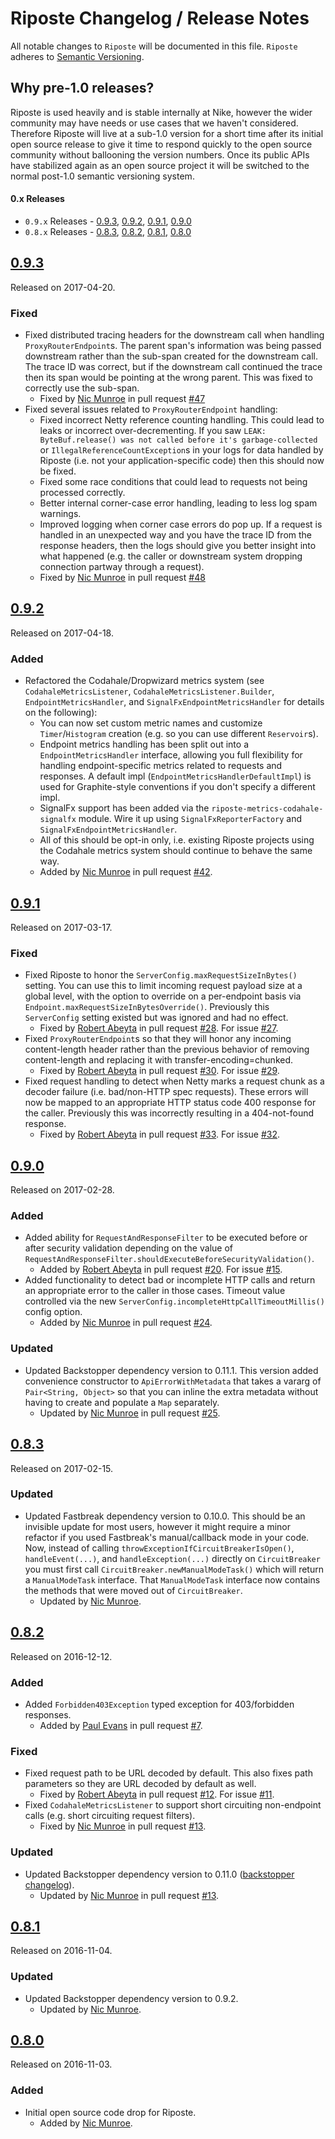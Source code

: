 # Riposte Changelog / Release Notes

All notable changes to `Riposte` will be documented in this file. `Riposte` adheres to [Semantic Versioning](http://semver.org/).

## Why pre-1.0 releases?

Riposte is used heavily and is stable internally at Nike, however the wider community may have needs or use cases that we haven't considered. Therefore Riposte will live at a sub-1.0 version for a short time after its initial open source release to give it time to respond quickly to the open source community without ballooning the version numbers. Once its public APIs have stabilized again as an open source project it will be switched to the normal post-1.0 semantic versioning system.

#### 0.x Releases

- `0.9.x` Releases - [0.9.3](#093), [0.9.2](#092), [0.9.1](#091), [0.9.0](#090)
- `0.8.x` Releases - [0.8.3](#083), [0.8.2](#082), [0.8.1](#081), [0.8.0](#080)

## [0.9.3](https://github.com/Nike-Inc/riposte/releases/tag/riposte-v0.9.3)

Released on 2017-04-20.

### Fixed

- Fixed distributed tracing headers for the downstream call when handling `ProxyRouterEndpoint`s. The parent span's information was being passed downstream rather than the sub-span created for the downstream call. The trace ID was correct, but if the downstream call continued the trace then its span would be pointing at the wrong parent. This was fixed to correctly use the sub-span.
    - Fixed by [Nic Munroe][contrib_nicmunroe] in pull request [#47](https://github.com/Nike-Inc/riposte/pull/47)
- Fixed several issues related to `ProxyRouterEndpoint` handling:
    - Fixed incorrect Netty reference counting handling. This could lead to leaks or incorrect over-decrementing. If you saw `LEAK: ByteBuf.release() was not called before it's garbage-collected` or `IllegalReferenceCountException`s in your logs for data handled by Riposte (i.e. not your application-specific code) then this should now be fixed.
    - Fixed some race conditions that could lead to requests not being processed correctly.
    - Better internal corner-case error handling, leading to less log spam warnings.
    - Improved logging when corner case errors do pop up. If a request is handled in an unexpected way and you have the trace ID from the response headers, then the logs should give you better insight into what happened (e.g. the caller or downstream system dropping connection partway through a request).
    - Fixed by [Nic Munroe][contrib_nicmunroe] in pull request [#48](https://github.com/Nike-Inc/riposte/pull/48)

## [0.9.2](https://github.com/Nike-Inc/riposte/releases/tag/riposte-v0.9.2)

Released on 2017-04-18.

### Added

- Refactored the Codahale/Dropwizard metrics system (see `CodahaleMetricsListener`, `CodahaleMetricsListener.Builder`, `EndpointMetricsHandler`, and `SignalFxEndpointMetricsHandler` for details on the following):
    - You can now set custom metric names and customize `Timer`/`Histogram` creation (e.g. so you can use different `Reservoir`s).
    - Endpoint metrics handling has been split out into a `EndpointMetricsHandler` interface, allowing you full flexibility for handling endpoint-specific metrics related to requests and responses. A default impl (`EndpointMetricsHandlerDefaultImpl`) is used for Graphite-style conventions if you don't specify a different impl.
    - SignalFx support has been added via the `riposte-metrics-codahale-signalfx` module. Wire it up using `SignalFxReporterFactory` and `SignalFxEndpointMetricsHandler`.
    - All of this should be opt-in only, i.e. existing Riposte projects using the Codahale metrics system should continue to behave the same way.
    - Added by [Nic Munroe][contrib_nicmunroe] in pull request [#42](https://github.com/Nike-Inc/riposte/pull/42).

## [0.9.1](https://github.com/Nike-Inc/riposte/releases/tag/riposte-v0.9.1)

Released on 2017-03-17.

### Fixed

- Fixed Riposte to honor the `ServerConfig.maxRequestSizeInBytes()` setting. You can use this to limit incoming request payload size at a global level, with the option to override on a per-endpoint basis via `Endpoint.maxRequestSizeInBytesOverride()`. Previously this `ServerConfig` setting existed but was ignored and had no effect.
	- Fixed by [Robert Abeyta][contrib_rabeyta] in pull request [#28](https://github.com/Nike-Inc/riposte/pull/28). For issue [#27](https://github.com/Nike-Inc/riposte/issues/27).
- Fixed `ProxyRouterEndpoint`s so that they will honor any incoming content-length header rather than the previous behavior of removing content-length and replacing it with transfer-encoding=chunked.
	- Fixed by [Robert Abeyta][contrib_rabeyta] in pull request [#30](https://github.com/Nike-Inc/riposte/pull/30). For issue [#29](https://github.com/Nike-Inc/riposte/issues/29).
- Fixed request handling to detect when Netty marks a request chunk as a decoder failure (i.e. bad/non-HTTP spec requests). These errors will now be mapped to an appropriate HTTP status code 400 response for the caller. Previously this was incorrectly resulting in a 404-not-found response.
 	- Fixed by [Robert Abeyta][contrib_rabeyta] in pull request [#33](https://github.com/Nike-Inc/riposte/pull/33). For issue [#32](https://github.com/Nike-Inc/riposte/issues/32).

## [0.9.0](https://github.com/Nike-Inc/riposte/releases/tag/riposte-v0.9.0)

Released on 2017-02-28.

### Added

- Added ability for `RequestAndResponseFilter` to be executed before or after security validation depending on the value of `RequestAndResponseFilter.shouldExecuteBeforeSecurityValidation()`.
	- Added by [Robert Abeyta][contrib_rabeyta] in pull request [#20](https://github.com/Nike-Inc/riposte/pull/20). For issue [#15](https://github.com/Nike-Inc/riposte/issues/15).
- Added functionality to detect bad or incomplete HTTP calls and return an appropriate error to the caller in those cases. Timeout value controlled via the new `ServerConfig.incompleteHttpCallTimeoutMillis()` config option.  
	- Added by [Nic Munroe][contrib_nicmunroe] in pull request [#24](https://github.com/Nike-Inc/riposte/pull/24).	

### Updated

- Updated Backstopper dependency version to 0.11.1. This version added convenience constructor to `ApiErrorWithMetadata` that takes a vararg of `Pair<String, Object>` so that you can inline the extra metadata without having to create and populate a `Map` separately.
	- Updated by [Nic Munroe][contrib_nicmunroe] in pull request [#25](https://github.com/Nike-Inc/riposte/pull/25).

## [0.8.3](https://github.com/Nike-Inc/riposte/releases/tag/riposte-v0.8.3)

Released on 2017-02-15.

### Updated

- Updated Fastbreak dependency version to 0.10.0. This should be an invisible update for most users, however it might require a minor refactor if you used Fastbreak's manual/callback mode in your code. Now, instead of calling `throwExceptionIfCircuitBreakerIsOpen()`, `handleEvent(...)`, and `handleException(...)` directly on `CircuitBreaker` you must first call `CircuitBreaker.newManualModeTask()` which will return a `ManualModeTask` interface. That `ManualModeTask` interface now contains the methods that were moved out of `CircuitBreaker`.
	- Updated by [Nic Munroe][contrib_nicmunroe].

## [0.8.2](https://github.com/Nike-Inc/riposte/releases/tag/riposte-v0.8.2)

Released on 2016-12-12.

### Added

- Added `Forbidden403Exception` typed exception for 403/forbidden responses.
    - Added by [Paul Evans][contrib_palemorningdun] in pull request [#7](https://github.com/Nike-Inc/riposte/pull/7).
    
### Fixed
    
- Fixed request path to be URL decoded by default. This also fixes path parameters so they are URL decoded by default as well.
    - Fixed by [Robert Abeyta][contrib_rabeyta] in pull request [#12](https://github.com/Nike-Inc/riposte/pull/12). For issue [#11](https://github.com/Nike-Inc/riposte/issues/11).
- Fixed `CodahaleMetricsListener` to support short circuiting non-endpoint calls (e.g. short circuiting request filters).
    - Fixed by [Nic Munroe][contrib_nicmunroe] in pull request [#13](https://github.com/Nike-Inc/riposte/pull/13).

### Updated

- Updated Backstopper dependency version to 0.11.0 ([backstopper changelog](https://github.com/Nike-Inc/backstopper/blob/master/CHANGELOG.md)).
	- Updated by [Nic Munroe][contrib_nicmunroe] in pull request [#13](https://github.com/Nike-Inc/riposte/pull/13).

## [0.8.1](https://github.com/Nike-Inc/riposte/releases/tag/riposte-v0.8.1)

Released on 2016-11-04.

### Updated

- Updated Backstopper dependency version to 0.9.2.
	- Updated by [Nic Munroe][contrib_nicmunroe].

## [0.8.0](https://github.com/Nike-Inc/riposte/releases/tag/riposte-v0.8.0)

Released on 2016-11-03.

### Added

- Initial open source code drop for Riposte.
	- Added by [Nic Munroe][contrib_nicmunroe].
	

[contrib_nicmunroe]: https://github.com/nicmunroe
[contrib_palemorningdun]: https://github.com/palemorningdun
[contrib_rabeyta]: https://github.com/rabeyta